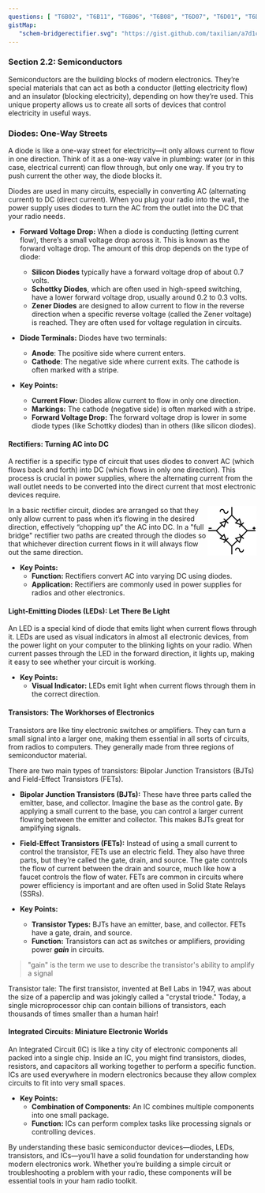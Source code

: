```yaml
---
questions: [ "T6B02", "T6B11", "T6B06", "T6B08", "T6D07", "T6D01", "T6D09", "T6B03", "T6B04", "T6B09", "T6B10", "T6B01", "T6B05", "T6B07", "T6B12" ]
gistMap:
   "schem-bridgerectifier.svg": "https://gist.github.com/taxilian/a7d1cca34d08baa8f98a3d6d4b408e55/raw/65fa82634729e8d9f46857591488b125cff4c767/schem-bridgerectifier.svg"
---
```


### Section 2.2: Semiconductors

Semiconductors are the building blocks of modern electronics. They’re special materials that can act as both a conductor (letting electricity flow) and an insulator (blocking electricity), depending on how they’re used. This unique property allows us to create all sorts of devices that control electricity in useful ways.

### Diodes: One-Way Streets

A diode is like a one-way street for electricity—it only allows current to flow in one direction. Think of it as a one-way valve in plumbing: water (or in this case, electrical current) can flow through, but only one way. If you try to push current the other way, the diode blocks it.

Diodes are used in many circuits, especially in converting AC (alternating current) to DC (direct current). When you plug your radio into the wall, the power supply uses diodes to turn the AC from the outlet into the DC that your radio needs.

- **Forward Voltage Drop:** When a diode is conducting (letting current flow), there’s a small voltage drop across it. This is known as the forward voltage drop. The amount of this drop depends on the type of diode:
  - **Silicon Diodes** typically have a forward voltage drop of about 0.7 volts.
  - **Schottky Diodes**, which are often used in high-speed switching, have a lower forward voltage drop, usually around 0.2 to 0.3 volts.
  - **Zener Diodes** are designed to allow current to flow in the reverse direction when a specific reverse voltage (called the Zener voltage) is reached. They are often used for voltage regulation in circuits.
  
- **Diode Terminals:** Diodes have two terminals:
  - **Anode**: The positive side where current enters.
  - **Cathode**: The negative side where current exits. The cathode is often marked with a stripe.

- **Key Points:**
  - **Current Flow:** Diodes allow current to flow in only one direction.
  - **Markings:** The cathode (negative side) is often marked with a stripe.
  - **Forward Voltage Drop:** The forward voltage drop is lower in some diode types (like Schottky diodes) than in others (like silicon diodes).


#### Rectifiers: Turning AC into DC

A rectifier is a specific type of circuit that uses diodes to convert AC (which flows back and forth) into DC (which flows in only one direction). This process is crucial in power supplies, where the alternating current from the wall outlet needs to be converted into the direct current that most electronic devices require.

<img src="../../../images/schem-bridgerectifier.svg" alt="Full Bridge Rectifier Schematic Symbol" width="100" height="100" align="right">
In a basic rectifier circuit, diodes are arranged so that they only allow current to pass when it’s flowing in the desired direction, effectively “chopping up” the AC into DC. In a "full bridge" rectifier two paths are created through the diodes so that whichever direction current flows in it will always flow out the same direction.


- **Key Points:**
  - **Function:** Rectifiers convert AC into varying DC using diodes.
  - **Application:** Rectifiers are commonly used in power supplies for radios and other electronics.

#### Light-Emitting Diodes (LEDs): Let There Be Light

An LED is a special kind of diode that emits light when current flows through it. LEDs are used as visual indicators in almost all electronic devices, from the power light on your computer to the blinking lights on your radio. When current passes through the LED in the forward direction, it lights up, making it easy to see whether your circuit is working.

- **Key Points:**
  - **Visual Indicator:** LEDs emit light when current flows through them in the correct direction.

#### Transistors: The Workhorses of Electronics

Transistors are like tiny electronic switches or amplifiers. They can turn a small signal into a larger one, making them essential in all sorts of circuits, from radios to computers. They generally made from three regions of semiconductor material.

There are two main types of transistors: Bipolar Junction Transistors (BJTs) and Field-Effect Transistors (FETs).

- **Bipolar Junction Transistors (BJTs):** These have three parts called the emitter, base, and collector. Imagine the base as the control gate. By applying a small current to the base, you can control a larger current flowing between the emitter and collector. This makes BJTs great for amplifying signals.
  
- **Field-Effect Transistors (FETs):** Instead of using a small current to control the transistor, FETs use an electric field. They also have three parts, but they’re called the gate, drain, and source. The gate controls the flow of current between the drain and source, much like how a faucet controls the flow of water. FETs are common in circuits where power efficiency is important and are often used in Solid State Relays (SSRs).

- **Key Points:**
  - **Transistor Types:** BJTs have an emitter, base, and collector. FETs have a gate, drain, and source.
  - **Function:** Transistors can act as switches or amplifiers, providing power ***gain*** in circuits.

> "gain" is the term we use to describe the transistor's ability to amplify a signal

Transistor tale: The first transistor, invented at Bell Labs in 1947, was about the size of a paperclip and was jokingly called a "crystal triode." Today, a single microprocessor chip can contain billions of transistors, each thousands of times smaller than a human hair!

#### Integrated Circuits: Miniature Electronic Worlds

An Integrated Circuit (IC) is like a tiny city of electronic components all packed into a single chip. Inside an IC, you might find transistors, diodes, resistors, and capacitors all working together to perform a specific function. ICs are used everywhere in modern electronics because they allow complex circuits to fit into very small spaces.

- **Key Points:**
  - **Combination of Components:** An IC combines multiple components into one small package.
  - **Function:** ICs can perform complex tasks like processing signals or controlling devices.

By understanding these basic semiconductor devices—diodes, LEDs, transistors, and ICs—you’ll have a solid foundation for understanding how modern electronics work. Whether you’re building a simple circuit or troubleshooting a problem with your radio, these components will be essential tools in your ham radio toolkit.

